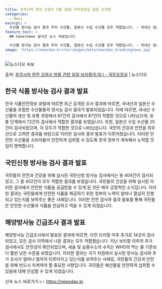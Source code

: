 ```yaml
---
title: 후쿠시마 원전 오염수 5월 10일 국무조정실 일일 브리핑
categories:
  - News
excerpt: >
  수산물 방사능 검사 결과 우리 수산물, 일본산 수입 수산물 모두 적합입니다. - 국내산 생산단계 87건, 유…
feature_text: >
  ## navernews 실시간 뉴스 속보입니다.

  수산물 방사능 검사 결과 우리 수산물, 일본산 수입 수산물 모두 적합입니다. - 국내산 생산단계 87건, 유…
image: 'https://newsdao.kr/res/images/meta/newsdao_breakingnews.jpg'
---
```


![뉴스다오 속보](https://newsdao.kr/res/images/meta/newsdao_breakingnews.jpg)

<p>출처: <a href="https://newsdao.kr/3784" rel="dofollow">후쿠시마 원전 오염수 방류 관련 일일 브리핑(5.10.) - 국무조정실</a> | 뉴스다오</p>

<h2 data-ke-size="size26">한국 식품 방사능 검사 결과 발표</h2>
<p data-ke-size="size16">한국 식품안전정보 포털에 따르면 최근 공개된 조사 결과에 따르면, 국내산과 일본산 수산물을 포함한 수산물들의 방사능 검사 결과가 발표되었습니다. 이에 따르면, 국내산 수산물의 생산 및 유통 과정에서 87건의 검사에서 87건이 적합한 것으로 나타났으며, 유통 단계에서 72건의 검사에서 적합한 결과를 보였습니다. 또한, 일본산 수입 수산물 25건이 검사되었으며, 이 모두가 적합한 것으로 나타났습니다. 국민의 건강과 안전을 최우선으로 고려한 결과를 바탕으로 이러한 검사와 결과 발표가 이루어졌습니다. 이러한 안전한 수산물을 소비자들이 안전하게 섭취할 수 있도록 한국 정부가 계속해서 노력할 것임이 명백합니다.</p>

<h2 data-ke-size="size26">국민신청 방사능 검사 결과 발표</h2>
<p data-ke-size="size16">국민들의 안전과 건강을 위해 실시된 국민신청 방사능 검사에서는 총 404건이 검사되었고, 그 중 402건이 모두 적합한 결과를 보였습니다. 국민들의 건강을 위해 실시된 이러한 검사에서 안전한 식품을 공급받을 수 있게 된 것은 매우 긍정적인 소식입니다. 이러한 결과는 국민들에게 안전한 식품을 제공하기 위한 정부의 노력이 얼마나 열심히 진행되고 있는지를 보여주는 좋은 사례입니다. 이러한 안전 검사와 결과 발표를 통해 국민들은 안전한 수산물과 식품을 안심하고 먹을 수 있게 되었습니다.</p>

<h2 data-ke-size="size26">해양방사능 긴급조사 결과 발표</h2>
<p data-ke-size="size16">해양방사능 긴급조사에서 발표된 결과에 따르면, 이전 브리핑 이후 추가로 14곳이 검사되었고, 모든 검사 지역에서 나온 결과는 모두 적합했습니다. 지난 브리핑 이후의 추가 검사에서도 안전성이 확인되었으며, 세슘 및 삼중수소의 수치는 WHO의 먹는 물 기준보다 훨씬 낮은 수준을 보였습니다. 이러한 결과는 국가 차원에서 실시된 방사능 검사와 추가 조사가 얼마나 철저히 이루어지고 있는지를 보여주는 사례로, 국민들의 건강과 안전을 위해 반드시 지켜져야 할 중요한 사항입니다. 국민들은 해산물을 안전하게 섭취할 수 있음에 대해 안심할 수 있게 되었습니다.</p> 

신속 뉴스 바로가기 👉 <a href="https://newsdao.kr" rel="dofollow">https://newsdao.kr</a>



